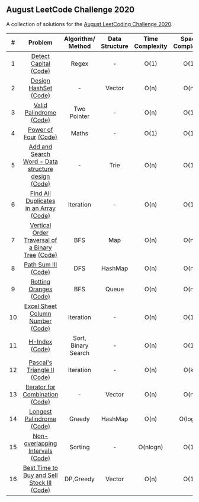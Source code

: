 ## August LeetCode Challenge 2020

A collection of solutions for the [August LeetCoding Challenge 2020](https://leetcode.com/explore/challenge/card/august-leetcoding-challenge/).

| # | Problem | Algorithm/ Method | Data Structure | Time Complexity | Space Complexity |  Difficulty |
|:-:|:-:|:-:|:-:|:-:|:-:|:-:|
| 1 | [Detect Capital](https://leetcode.com/explore/challenge/card/august-leetcoding-challenge/549/week-1-august-1st-august-7th/3409/)  [(Code)](https://github.com/dikshagoyal26/LeetCode-Solutions/blob/master/august-leetcode-challenge/day1_detect_capital.cpp)| Regex | - | O(1) | O(1) | Easy |
| 2 | [Design HashSet](https://leetcode.com/explore/challenge/card/august-leetcoding-challenge/549/week-1-august-1st-august-7th/3410/)  [(Code)](https://github.com/dikshagoyal26/LeetCode-Solutions/blob/master/august-leetcode-challenge/day2_design_hashSet.cpp)| - | Vector | O(n) | O(n) | Easy |
| 3 | [Valid Palindrome](https://leetcode.com/explore/challenge/card/august-leetcoding-challenge/549/week-1-august-1st-august-7th/3411/)  [(Code)](https://github.com/dikshagoyal26/LeetCode-Solutions/blob/master/august-leetcode-challenge/day3_valid_palindrome.cpp)| Two Pointer | - | O(n) | O(1) | Easy |
| 4 | [Power of Four](https://leetcode.com/explore/challenge/card/august-leetcoding-challenge/549/week-1-august-1st-august-7th/3412/)  [(Code)](https://github.com/dikshagoyal26/LeetCode-Solutions/blob/master/august-leetcode-challenge/day4_power_of_4.cpp)| Maths | - | O(1) | O(1) | Easy |
| 5 | [Add and Search Word - Data structure design](https://leetcode.com/explore/challenge/card/august-leetcoding-challenge/549/week-1-august-1st-august-7th/3413/)  [(Code)](https://github.com/dikshagoyal26/LeetCode-Solutions/blob/master/august-leetcode-challenge/day5_data_structure_design.cpp)| - | Trie | O(n) | O(1) | Medium |
| 6 | [Find All Duplicates in an Array](https://leetcode.com/explore/challenge/card/august-leetcoding-challenge/549/week-1-august-1st-august-7th/3414/)  [(Code)](https://github.com/dikshagoyal26/LeetCode-Solutions/blob/master/august-leetcode-challenge/day6_find_all_duplicates_in_array.cpp)| Iteration | - | O(n) | O(1) | Medium |
| 7 | [Vertical Order Traversal of a Binary Tree](https://leetcode.com/explore/challenge/card/august-leetcoding-challenge/549/week-1-august-1st-august-7th/3415/)  [(Code)](https://github.com/dikshagoyal26/LeetCode-Solutions/blob/master/august-leetcode-challenge/day7_vertical_order_traversal.cpp)| BFS | Map | O(n) | O(n) | Medium |
| 8 | [Path Sum III](https://leetcode.com/explore/challenge/card/august-leetcoding-challenge/550/week-2-august-8th-august-14th/3417/)  [(Code)](https://github.com/dikshagoyal26/LeetCode-Solutions/blob/master/august-leetcode-challenge/day8_path_sum_III.cpp)| DFS | HashMap | O(n) | O(n) | Medium |
| 9 | [Rotting Oranges](https://leetcode.com/explore/challenge/card/august-leetcoding-challenge/550/week-2-august-8th-august-14th/3418/)  [(Code)](https://github.com/dikshagoyal26/LeetCode-Solutions/blob/master/august-leetcode-challenge/day9_rotting_oranges.cpp)| BFS | Queue | O(n) | O(n) | Medium |
| 10 | [Excel Sheet Column Number](https://leetcode.com/explore/challenge/card/august-leetcoding-challenge/550/week-2-august-8th-august-14th/3419/)  [(Code)](https://github.com/dikshagoyal26/LeetCode-Solutions/blob/master/august-leetcode-challenge/day9_rotting_oranges.cpp)| Iteration | - | O(n) | O(1) | Easy |
| 11 | [H-Index](https://leetcode.com/explore/challenge/card/august-leetcoding-challenge/550/week-2-august-8th-august-14th/3420/)  [(Code)](https://github.com/dikshagoyal26/LeetCode-Solutions/blob/master/august-leetcode-challenge/day11_h_index.cpp)| Sort, Binary Search | - | O(n) | O(1) | Medium |
| 12 | [Pascal's Triangle II](https://leetcode.com/explore/challenge/card/august-leetcoding-challenge/550/week-2-august-8th-august-14th/3421/)  [(Code)](https://github.com/dikshagoyal26/LeetCode-Solutions/blob/master/august-leetcode-challenge/day12_pascals_triangle_II.cpp)| Iteration | - | O(n) | O(k) | Easy |
| 13 | [Iterator for Combination](https://leetcode.com/explore/challenge/card/august-leetcoding-challenge/550/week-2-august-8th-august-14th/3422/)  [(Code)](https://github.com/dikshagoyal26/LeetCode-Solutions/blob/master/august-leetcode-challenge/day13_iterator_for_combination.cpp)| - | Vector | O(n) | O(n) | Medium |
| 14 | [Longest Palindrome](https://leetcode.com/explore/challenge/card/august-leetcoding-challenge/550/week-2-august-8th-august-14th/3423/)  [(Code)](https://github.com/dikshagoyal26/LeetCode-Solutions/blob/master/august-leetcode-challenge/day14_longest_palindrome.cpp)| Greedy | HashMap | O(n) | O(logn) | Easy |
| 15 | [Non-overlapping Intervals](https://leetcode.com/explore/challenge/card/august-leetcoding-challenge/551/week-3-august-15th-august-21st/3425/)  [(Code)](https://github.com/dikshagoyal26/LeetCode-Solutions/blob/master/august-leetcode-challenge/day15_non_overlapping_intervals.cpp)| Sorting | - | O(nlogn) | O(1) | Medium |
| 16 | [Best Time to Buy and Sell Stock III](https://leetcode.com/explore/challenge/card/august-leetcoding-challenge/551/week-3-august-15th-august-21st/3426/)  [(Code)](https://github.com/dikshagoyal26/LeetCode-Solutions/blob/master/august-leetcode-challenge/day16_best_time_to_buy_and_sell_stock_III.cpp)| DP,Greedy | Vector | O(n) | O(1) | Hard |